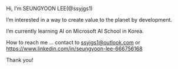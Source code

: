 Hi, I’m SEUNGYOON LEE(@ssyjgs1)

I’m interested in a way to create value to the planet by development.

I’m currently learning AI on Microsoft AI School in Korea.

How to reach me ... contact to ssyjgs1@outlook.com or https://www.linkedin.com/in/seungyoon-lee-666756168

Thank you!
